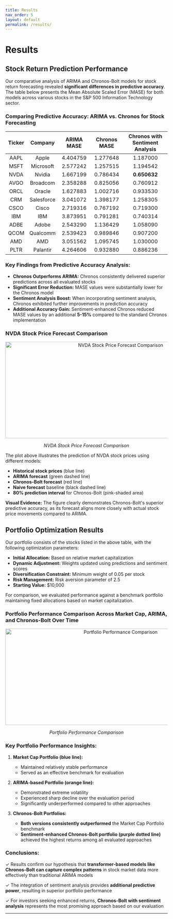```yaml
---
title: Results
nav_order: 5
layout: default
permalink: /results/
---
```


# Results

## Stock Return Prediction Performance

Our comparative analysis of ARIMA and Chronos-Bolt models for stock return forecasting revealed **significant differences in predictive accuracy**. The table below presents the Mean Absolute Scaled Error (MASE) for both models across various stocks in the S&P 500 Information Technology sector.

### Comparing Predictive Accuracy: ARIMA vs. Chronos for Stock Forecasting

| Ticker | Company    | ARIMA MASE | Chronos MASE | Chronos with Sentiment Analysis |
|:------:|:---------:|:----------:|:------------:|:--------------------------------:|
|  AAPL  |   Apple   |  4.404759  |   1.277648   |          1.187000               |
|  MSFT  | Microsoft |  2.577242  |   1.257515   |          1.194542               |
|  NVDA  |  Nvidia   |  1.667199  |   0.786434   |          **0.650632**           |
|  AVGO  | Broadcom  |  2.358288  |   0.825056   |          0.760912               |
|  ORCL  |  Oracle   |  1.627883  |   1.002716   |          0.933530               |
|  CRM   |Salesforce |  3.041072  |   1.398177   |          1.258305               |
|  CSCO  |   Cisco   |  2.719316  |   0.767192   |          0.719300               |
|  IBM   |    IBM    |  3.873951  |   0.791281   |          0.740314               |
|  ADBE  |   Adobe   |  2.543290  |   1.136429   |          1.058090               |
|  QCOM  | Qualcomm  |  2.539423  |   0.989846   |          0.907200               |
|  AMD   |    AMD    |  3.051562  |   1.095745   |          1.030000               |
|  PLTR  | Palantir  |  4.264606  |   0.932880   |          0.886236               |

### Key Findings from Predictive Accuracy Analysis:

* **Chronos Outperforms ARIMA:** Chronos consistently delivered superior predictions across all evaluated stocks
* **Significant Error Reduction:** MASE values were substantially lower for the Chronos model
* **Sentiment Analysis Boost:** When incorporating sentiment analysis, Chronos exhibited further improvements in prediction accuracy
* **Additional Accuracy Gain:** Sentiment-enhanced Chronos reduced MASE values by an additional **5-15%** compared to the standard Chronos implementation

### NVDA Stock Price Forecast Comparison

<div style="text-align:center">
    <img src="/dsc180-b08-website/pictures/NVDA_example.png" alt="NVDA Stock Price Forecast Comparison" width="700" height="300">
    <p><em>NVDA Stock Price Forecast Comparison</em></p>
</div>

The plot above illustrates the prediction of NVDA stock prices using different models:

* **Historical stock prices** (blue line)
* **ARIMA forecast** (green dashed line)
* **Chronos-Bolt forecast** (red line)
* **Naive forecast** baseline (black dashed line)
* **80% prediction interval** for Chronos-Bolt (pink-shaded area)

**Visual Evidence:** The figure clearly demonstrates Chronos-Bolt's superior predictive accuracy, as its forecast aligns more closely with actual stock price movements compared to ARIMA.

## Portfolio Optimization Results

Our portfolio consists of the stocks listed in the above table, with the following optimization parameters:

* **Initial Allocation:** Based on relative market capitalization
* **Dynamic Adjustment:** Weights updated using predictions and sentiment scores
* **Diversification Constraint:** Minimum weight of 0.05 per stock
* **Risk Management:** Risk aversion parameter of 2.5
* **Starting Value:** $10,000

For comparison, we evaluated performance against a benchmark portfolio maintaining fixed allocations based on market capitalization.

### Portfolio Performance Comparison Across Market Cap, ARIMA, and Chronos-Bolt Over Time

<div style="text-align:center">
    <img src="/dsc180-b08-website/pictures/enhanced_portfolio_comparison.png" alt="Portfolio Performance Comparison" width="700" height="300">
    <p><em>Portfolio Performance Comparison</em></p>
</div>

### Key Portfolio Performance Insights:

1. **Market Cap Portfolio (blue line):**
   * Maintained relatively stable performance
   * Served as an effective benchmark for evaluation

2. **ARIMA-based Portfolio (orange line):**
   * Demonstrated extreme volatility
   * Experienced sharp decline over the evaluation period
   * Significantly underperformed compared to other approaches

3. **Chronos-Bolt Portfolios:**
   * **Both versions consistently outperformed** the Market Cap Portfolio benchmark
   * **Sentiment-enhanced Chronos-Bolt portfolio (purple dotted line)** achieved the highest returns among all evaluated approaches

### Conclusions:

✓ Results confirm our hypothesis that **transformer-based models like Chronos-Bolt can capture complex patterns** in stock market data more effectively than traditional ARIMA models

✓ The integration of sentiment analysis provides **additional predictive power**, resulting in superior portfolio performance

✓ For investors seeking enhanced returns, **Chronos-Bolt with sentiment analysis** represents the most promising approach based on our evaluation

---



